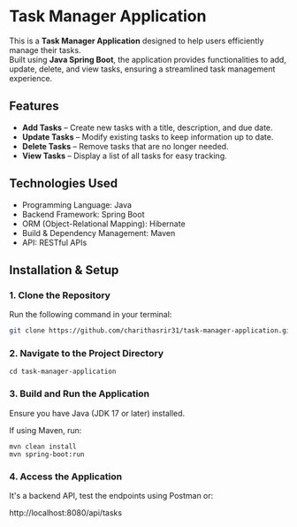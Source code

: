 # Task Manager Application

This is a **Task Manager Application** designed to help users efficiently manage their tasks.  
Built using **Java Spring Boot**, the application provides functionalities to add, update, delete, and view tasks, ensuring a streamlined task management experience.

## Features

- **Add Tasks** – Create new tasks with a title, description, and due date.
- **Update Tasks** – Modify existing tasks to keep information up to date.
- **Delete Tasks** – Remove tasks that are no longer needed.
- **View Tasks** – Display a list of all tasks for easy tracking.

## Technologies Used

- Programming Language: Java
- Backend Framework: Spring Boot
- ORM (Object-Relational Mapping): Hibernate
- Build & Dependency Management: Maven
- API: RESTful APIs

## Installation & Setup

### 1. Clone the Repository

Run the following command in your terminal:

```bash
git clone https://github.com/charithasrir31/task-manager-application.git
```
### 2. Navigate to the Project Directory
```
cd task-manager-application
```
### 3. Build and Run the Application
Ensure you have Java (JDK 17 or later) installed.

If using Maven, run:
```
mvn clean install
mvn spring-boot:run
```

### 4. Access the Application

It's a backend API, test the endpoints using Postman or:

http://localhost:8080/api/tasks
